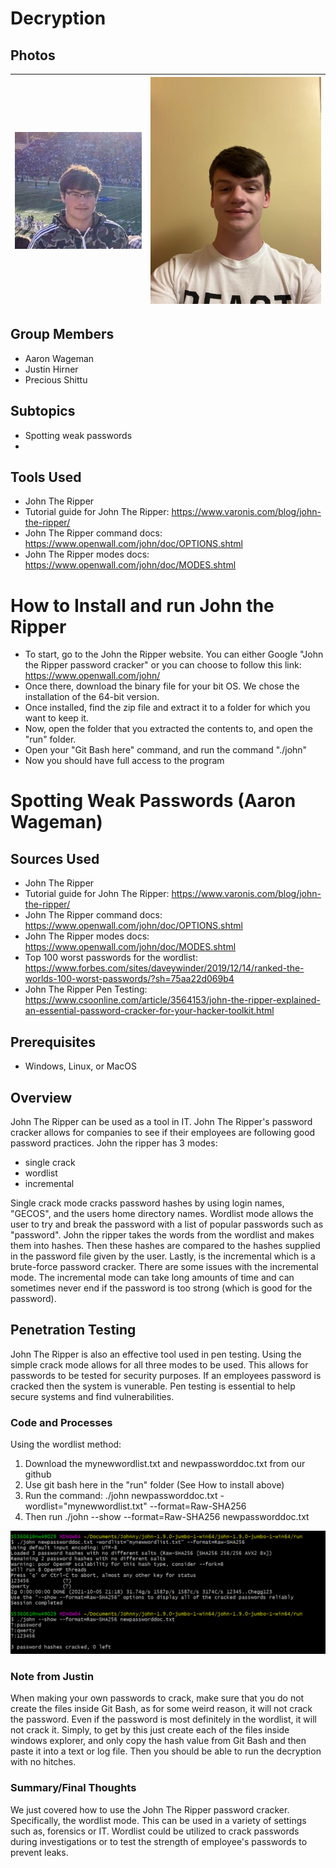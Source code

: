 # Decryption

## Photos
| ![KUpic.JPG](KUpic.jpg) | ![Me-edit.jpeg](Me-edit.jpeg) |
| ----------------------- | ------------------- |
## Group Members
 - Aaron Wageman
 - Justin Hirner
 - Precious Shittu

## Subtopics
 - Spotting weak passwords 
 - 


## Tools Used
 - John The Ripper
 - Tutorial guide for John The Ripper: https://www.varonis.com/blog/john-the-ripper/
 - John The Ripper command docs: https://www.openwall.com/john/doc/OPTIONS.shtml
 - John The Ripper modes docs: https://www.openwall.com/john/doc/MODES.shtml

# How to Install and run John the Ripper
 - To start, go to the John the Ripper website. You can either Google "John the Ripper password cracker" or you can choose to follow this link: https://www.openwall.com/john/
 - Once there, download the binary file for your bit OS. We chose the installation of the 64-bit version. 
 - Once installed, find the zip file and extract it to a folder for which you want to keep it. 
 - Now, open the folder that you extracted the contents to, and open the "run" folder. 
 - Open your "Git Bash here" command, and run the command "./john"
 - Now you should have full access to the program


# Spotting Weak Passwords (Aaron Wageman)

## Sources Used
 - John The Ripper
 - Tutorial guide for John The Ripper: https://www.varonis.com/blog/john-the-ripper/
 - John The Ripper command docs: https://www.openwall.com/john/doc/OPTIONS.shtml
 - John The Ripper modes docs: https://www.openwall.com/john/doc/MODES.shtml
 - Top 100 worst passwords for the wordlist: https://www.forbes.com/sites/daveywinder/2019/12/14/ranked-the-worlds-100-worst-passwords/?sh=75aa22d069b4
 - John The Ripper Pen Testing: https://www.csoonline.com/article/3564153/john-the-ripper-explained-an-essential-password-cracker-for-your-hacker-toolkit.html

## Prerequisites
- Windows, Linux, or MacOS

## Overview
John The Ripper can be used as a tool in IT. John The Ripper's password cracker allows for companies to see if their employees are following good password practices.
John the ripper has 3 modes:
  - single crack 
  - wordlist
  - incremental

Single crack mode cracks password hashes by using login names, "GECOS", and the users home directory names. Wordlist mode allows the user to try and break the password with a list of popular passwords such as "password". John the ripper takes the words from the wordlist and makes them into hashes. Then these hashes are compared to the hashes supplied in the password file given by the user. Lastly, is the incremental which is a brute-force password cracker. There are some issues with the incremental mode. The incremental mode can take long amounts of time and can sometimes never end if the password is too strong (which is good for the password).

## Penetration Testing
John The Ripper is also an effective tool used in pen testing. Using the simple crack mode allows for all three modes to be used. This allows for passwords to be tested for security purposes. If an employees password is cracked then the system is vunerable. Pen testing is essential to help secure systems and find vulnerabilities.

### Code and Processes

Using the wordlist method:
1. Download the mynewwordlist.txt and newpassworddoc.txt from our github
2. Use git bash here in the "run" folder (See How to install above)
3. Run the command: ./john newpassworddoc.txt -wordlist="mynewwordlist.txt" --format=Raw-SHA256
4. Then run ./john --show --format=Raw-SHA256 newpassworddoc.txt

![JTRsnip.PNG](JTRsnip.PNG)

### Note from Justin
When making your own passwords to crack, make sure that you do not create the files inside Git Bash, as for some weird reason, it will not crack the password. Even if the password is most definitely in the wordlist, it will not crack it. Simply, to get by this just create each of the files inside windows explorer, and only copy the hash value from Git Bash and then paste it into a text or log file. Then you should be able to run the decryption with no hitches.


### Summary/Final Thoughts
We just covered how to use the John The Ripper password cracker. Specifically, the wordlist mode. This can be used in a variety of settings such as, forensics or IT. Wordlist could be utilized to crack passwords during investigations or to test the strength of employee's passwords to prevent leaks.











